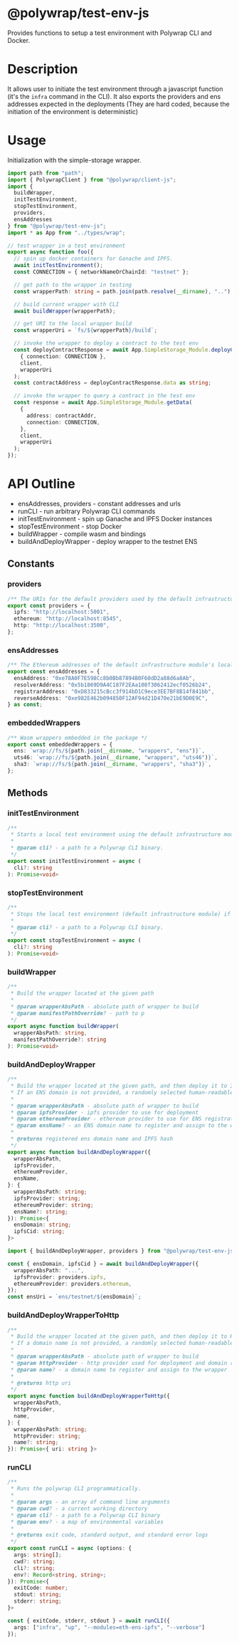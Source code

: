 # @polywrap/test-env-js

Provides functions to setup a test environment with Polywrap CLI and Docker.

# Description

It allows user to initiate the test environment through a javascript function (it's the `infra` command in the CLI). It also exports the providers and ens addresses expected in the deployments (They are hard coded, because the initiation of the environment is deterministic)

# Usage

Initialization with the simple-storage wrapper.

``` typescript
import path from "path";
import { PolywrapClient } from "@polywrap/client-js";
import {
  buildWrapper,
  initTestEnvironment,
  stopTestEnvironment,
  providers,
  ensAddresses
} from "@polywrap/test-env-js";
import * as App from "../types/wrap";

// test wrapper in a test environment
export async function foo({
  // spin up docker containers for Ganache and IPFS.
  await initTestEnvironment();
  const CONNECTION = { networkNameOrChainId: "testnet" };

  // get path to the wrapper in testing
  const wrapperPath: string = path.join(path.resolve(__dirname), "..");

  // build current wrapper with CLI
  await buildWrapper(wrapperPath);

  // get URI to the local wrapper build
  const wrapperUri = `fs/${wrapperPath}/build`;

  // invoke the wrapper to deploy a contract to the test env
  const deployContractResponse = await App.SimpleStorage_Module.deployContract(
    { connection: CONNECTION },
    client,
    wrapperUri
  );
  const contractAddress = deployContractResponse.data as string;

  // invoke the wrapper to query a contract in the test env
  const response = await App.SimpleStorage_Module.getData(
    {
      address: contractAddr,
      connection: CONNECTION,
    },
    client,
    wrapperUri
  );
});

```

# API Outline

- ensAddresses, providers - constant addresses and urls
- runCLI - run arbitrary Polywrap CLI commands
- initTestEnvironment - spin up Ganache and IPFS Docker instances
- stopTestEnvironment - stop Docker
- buildWrapper - compile wasm and bindings
- buildAndDeployWrapper - deploy wrapper to the testnet ENS

## Constants

### providers

```typescript
/** The URIs for the default providers used by the default infrastructure module. */
export const providers = {
  ipfs: "http://localhost:5001",
  ethereum: "http://localhost:8545",
  http: "http://localhost:3500",
};
```

### ensAddresses

```typescript
/** The Ethereum addresses of the default infrastructure module's locally-deployed ENS smart contracts. */
export const ensAddresses = {
  ensAddress: "0xe78A0F7E598Cc8b0Bb87894B0F60dD2a88d6a8Ab",
  resolverAddress: "0x5b1869D9A4C187F2EAa108f3062412ecf0526b24",
  registrarAddress: "0xD833215cBcc3f914bD1C9ece3EE7BF8B14f841bb",
  reverseAddress: "0xe982E462b094850F12AF94d21D470e21bE9D0E9C",
} as const;
```

### embeddedWrappers

```typescript
/** Wasm wrappers embedded in the package */
export const embeddedWrappers = {
  ens: `wrap://fs/${path.join(__dirname, "wrappers", "ens")}`,
  uts46: `wrap://fs/${path.join(__dirname, "wrappers", "uts46")}`,
  sha3: `wrap://fs/${path.join(__dirname, "wrappers", "sha3")}`,
};
```

## Methods

### initTestEnvironment

```typescript
/**
 * Starts a local test environment using the default infrastructure module.
 *
 * @param cli? - a path to a Polywrap CLI binary.
 */
export const initTestEnvironment = async (
  cli?: string
): Promise<void> 
```

### stopTestEnvironment

```typescript
/**
 * Stops the local test environment (default infrastructure module) if one is running.
 *
 * @param cli? - a path to a Polywrap CLI binary.
 */
export const stopTestEnvironment = async (
  cli?: string
): Promise<void> 
```

### buildWrapper

```typescript
/**
 * Build the wrapper located at the given path
 *
 * @param wrapperAbsPath - absolute path of wrapper to build
 * @param manifestPathOverride? - path to p
 */
export async function buildWrapper(
  wrapperAbsPath: string,
  manifestPathOverride?: string
): Promise<void> 
```

### buildAndDeployWrapper

```typescript
/**
 * Build the wrapper located at the given path, and then deploy it to IPFS and ENS.
 * If an ENS domain is not provided, a randomly selected human-readable ENS domain name is used.
 *
 * @param wrapperAbsPath - absolute path of wrapper to build
 * @param ipfsProvider - ipfs provider to use for deployment
 * @param ethereumProvider - ethereum provider to use for ENS registration
 * @param ensName? - an ENS domain name to register and assign to the wrapper
 *
 * @returns registered ens domain name and IPFS hash
 */
export async function buildAndDeployWrapper({
  wrapperAbsPath,
  ipfsProvider,
  ethereumProvider,
  ensName,
}: {
  wrapperAbsPath: string;
  ipfsProvider: string;
  ethereumProvider: string;
  ensName?: string;
}): Promise<{
  ensDomain: string;
  ipfsCid: string;
}> 
```

```typescript title="Example: buildAndDeployWrapper with default infrastructure module"
import { buildAndDeployWrapper, providers } from "@polywrap/test-env-js";

const { ensDomain, ipfsCid } = await buildAndDeployWrapper({
  wrapperAbsPath: "...",
  ipfsProvider: providers.ipfs,
  ethereumProvider: providers.ethereum,
});
const ensUri = `ens/testnet/${ensDomain}`;
```

### buildAndDeployWrapperToHttp

```typescript
/**
 * Build the wrapper located at the given path, and then deploy it to HTTP.
 * If a domain name is not provided, a randomly selected human-readable domain name is used.
 *
 * @param wrapperAbsPath - absolute path of wrapper to build
 * @param httpProvider - http provider used for deployment and domain registration
 * @param name? - a domain name to register and assign to the wrapper
 *
 * @returns http uri
 */
export async function buildAndDeployWrapperToHttp({
  wrapperAbsPath,
  httpProvider,
  name,
}: {
  wrapperAbsPath: string;
  httpProvider: string;
  name?: string;
}): Promise<{ uri: string }> 
```

### runCLI

```typescript
/**
 * Runs the polywrap CLI programmatically.
 *
 * @param args - an array of command line arguments
 * @param cwd? - a current working directory
 * @param cli? - a path to a Polywrap CLI binary
 * @param env? - a map of environmental variables
 *
 * @returns exit code, standard output, and standard error logs
 */
export const runCLI = async (options: {
  args: string[];
  cwd?: string;
  cli?: string;
  env?: Record<string, string>;
}): Promise<{
  exitCode: number;
  stdout: string;
  stderr: string;
}> 
```

```typescript title="Example: runCLI calling the 'infra' command"
const { exitCode, stderr, stdout } = await runCLI({
  args: ["infra", "up", "--modules=eth-ens-ipfs", "--verbose"]
});
```
